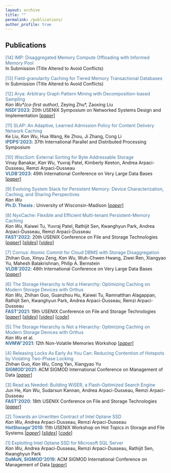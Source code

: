 ```yaml
---
layout: archive
title: ""
permalink: /publications/
author_profile: true
---
```


<!-- {% if author.googlescholar %}
  You can also find my articles on <u><a href="{{author.googlescholar}}">my Google Scholar profile</a>.</u>
{% endif %}

{% include base_path %}

{% for post in site.publications reversed %}
  {% include archive-single.html %}
{% endfor %} -->

## Publications 

<span style="color:rgb(64, 115, 158)"> [14] IMP: Disaggregated Memory Compute Offloading with Informed Memory Pool </span>
<br> In Submission (Title Altered to Avoid Conflicts)

<span style="color:rgb(64, 115, 158)"> [13] Field-granularity Caching for Tiered Memory Transactional Databases </span> 
<br> In Submission (Title Altered to Avoid Conflicts)

<span style="color:rgb(64, 115, 158)"> [12] Arya: Arbitrary Graph Pattern Mining with Decomposition-based Sampling </span> 
<br> *Kan Wu\*(co-first author)*, Zeying Zhu\*, Zaoxing Liu 
<br><b style="color:rgb(64, 115, 158)">NSDI'2023</b>: 20th USENIX Symposium on Networked Systems Design and Implementation <a href="https://www.usenix.org/system/files/nsdi23-zhu.pdf">[*paper*]</a> 

<span style="color:rgb(64, 115, 158)"> [11] SLAP: An Adaptive, Learned Admission Policy for Content Delivery Network Caching</span> 
<br> Ke Liu, *Kan Wu*, Hua Wang, Ke Zhou, Ji Zhang, Cong Li
<br><b style="color:rgb(64, 115, 158)">IPDPS'2023</b>: 37th International Parallel and Distributed Processing Symposium 

<span style="color:rgb(64, 115, 158)"> [10] WiscSort: External Sorting for Byte Addressable Storage </span>
<br> Vinay Banakar, *Kan Wu*, Yuvraj Patel, Kimberly Keeton, Andrea Arpaci-Dusseau, Remzi Arpaci-Dusseau
<br><b style="color:rgb(64, 115, 158)">VLDB'2023</b>: 49th International Conference on Very Large Data Bases <a href="https://www.vldb.org/pvldb/vol16/p2103-banakar.pdf">[*paper*]</a>

<span style="color:rgb(64, 115, 158)"> [9] Evolving System Stack for Persistent Memory: Device Characterization, Caching, and Sharing Perspectives</span>
<br> *Kan Wu*
<br><b style="color:rgb(64, 115, 158)">Ph.D. Thesis </b>: University of Wisconsin-Madison <a href="https://sherlockwu.github.io/files/kan_thesis_final_draft.pdf">[*paper*]</a> 

<span style="color:rgb(64, 115, 158)"> [8] NyxCache: Flexible and Efficient Multi-tenant Persistent-Memory Caching  </span> 
<br> *Kan Wu*, Kaiwei Tu, Yuvraj Patel, Rathijit Sen, Kwanghyun Park, Andrea Arpaci-Dusseau, Remzi Arpaci-Dusseau 
<br><b style="color:rgb(64, 115, 158)">FAST'2022</b>: 20th USENIX Conference on File and Storage Technologies <a href="https://www.usenix.org/system/files/fast22-wu.pdf">[*paper*]</a> <a href="https://www.usenix.org/system/files/fast22_slides_wu.pdf">[*slides*]</a> <a href="https://www.usenix.org/conference/fast22/presentation/wu">[*video*]</a>

<span style="color:rgb(64, 115, 158)"> [7] Cornus: Atomic Commit for Cloud DBMS with Storage Disaggregation </span> 
<br> Zhihan Guo, Xinyu Zeng, *Kan Wu*, Wuh-Chwen Hwang, Ziwei Ren, Xiangyao Yu, Mahesh Balakrishnan, Philip A. Bernstein 
<br><b style="color:rgb(64, 115, 158)">VLDB'2022</b>: 48th International Conference on Very Large Data Bases <a href="https://arxiv.org/pdf/2102.10185.pdf">[*paper*]</a> 

<span style="color:rgb(64, 115, 158)"> [6] The Storage Hierarchy is Not a Hierarchy: Optimizing Caching on Modern Storage Devices with Orthus</span>
<br>*Kan Wu*, Zhihan Guo, Guanzhou Hu, Kaiwei Tu, Ramnatthan Alagappan, Rathijit Sen, Kwanghyun Park, Andrea Arpaci-Dusseau, Remzi Arpaci-Dusseau 
<br><b style="color:rgb(64, 115, 158)">FAST'2021</b>: 19th USENIX Conference on File and Storage Technologies <a href="https://www.usenix.org/system/files/fast21-wu-kan.pdf">[*paper*]</a> <a href="https://research.cs.wisc.edu/adsl/Publications/fast21-kan-slides.pdf">[*slides*]</a> <a href="https://research.cs.wisc.edu/adsl/Publications/fast21-kan-video.mp4">[*video*]</a> <a href="https://github.com/josehu07/open-cas-linux-mf">[*code*]</a>

<span style="color:rgb(64, 115, 158)"> [5] The Storage Hierarchy is Not a Hierarchy: Optimizing Caching on Modern Storage Devices with Orthus</span>
<br>*Kan Wu* et al. 
<br><b style="color:rgb(64, 115, 158)">NVMW'2021</b>: 12th Non-Volatile Memories Workshop <a href="https://research.cs.wisc.edu/adsl/Publications/nvmw21-kan.pdf">[*paper*]</a> 

<span style="color:rgb(64, 115, 158)"> [4] Releasing Locks As Early As You Can: Reducing Contention of Hotspots by Violating Two-Phase Locking</span>
<br> Zhihan Guo, *Kan Wu*, Cong Yan, Xiangyao Yu 
<br><b style="color:rgb(64, 115, 158)">SIGMOD'2021</b>: ACM SIGMOD International Conference on Management of Data <a href="https://scarletguo.github.io/files/rdm447-guoA.pdf">[*paper*]</a>

<span style="color:rgb(64, 115, 158)"> [3] Read as Needed: Building WiSER, a Flash-Optimized Search Engine</span>
<br>Jun He, *Kan Wu*, Sudarsun Kannan, Andrea Arpaci-Dusseau, Remzi Arpaci-Dusseau
<br><b style="color:rgb(64, 115, 158)">FAST'2020</b>: 18th USENIX Conference on File and Storage Technologies <a href="https://www.usenix.org/system/files/fast20-he.pdf">[*paper*]</a> 

<span style="color:rgb(64, 115, 158)"> [2] Towards an Unwritten Contract of Intel Optane SSD </span>
<br>*Kan Wu*, Andrea Arpaci-Dusseau, Remzi Arpaci-Dusseau
<br><b style="color:rgb(64, 115, 158)">HotStorage'2019</b>: 11th USENIX Workshop on Hot Topics in Storage and File Systems <a href="https://research.cs.wisc.edu/adsl/Publications/hotstorage-contract19.pdf">[*paper*]</a> <a href="https://www.usenix.org/sites/default/files/conference/protected-files/hotstorage19_slides-wu.pdf">[*slides*]</a> <a href="https://github.com/sherlockwu/OptaneBench">[*code*]</a>

<span style="color:rgb(64, 115, 158)"> [1] Exploiting Intel Optane SSD for Microsoft SQL Server</span>
<br>*Kan Wu*, Andrea Arpaci-Dusseau, Remzi Arpaci-Dusseau, Rathijit Sen, Kwanghyun Park
<br><b style="color:rgb(64, 115, 158)">DaMoN, SIGMOD'2019</b>: ACM SIGMOD International Conference on Management of Data <a href="https://research.cs.wisc.edu/adsl/Publications/damon-optane19.pdf">[*paper*]</a> 
